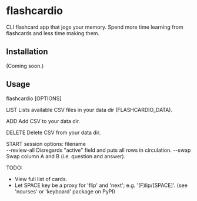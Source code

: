 # flashcardio
CLI flashcard app that jogs your memory.
Spend more time learning from flashcards and less time making them.

## Installation

(Coming soon.)

## Usage

flashcardio [OPTIONS]

LIST 		Lists available CSV files in your data dir (FLASHCARDIO_DATA).

ADD
<FILENAME>	Add CSV to your data dir.

DELETE
<FILENAME>	Delete CSV from your data dir.

START session options:
filename		
--review-all	Disregards "active" field and puts all rows in circulation.
--swap			Swap column A and B (i.e. question and answer).

TODO:
- View full list of cards.
- Let SPACE key be a proxy for 'flip' and 'next'; e.g. '(F)lip/[SPACE]'. (see 'ncurses' or 'keyboard' package on PyPI)